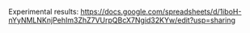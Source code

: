Experimental results:
https://docs.google.com/spreadsheets/d/1iboH-nYyNMLNKnjPehIm3ZhZ7VUrpQBcX7Ngid32KYw/edit?usp=sharing
